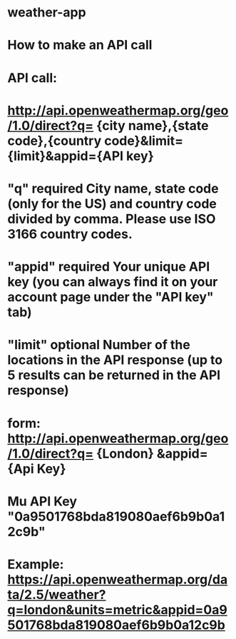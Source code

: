 # weather-app
# How to make an API call 
# API call:
# http://api.openweathermap.org/geo/1.0/direct?q= {city name},{state code},{country code}&limit={limit}&appid={API key}
# "q"	required	City name, state code (only for the US) and country code divided by comma. Please use ISO 3166 country codes.
# "appid"	required	Your unique API key (you can always find it on your account page under the "API key" tab)
# "limit"	optional	Number of the locations in the API response (up to 5 results can be returned in the API response)
# form: http://api.openweathermap.org/geo/1.0/direct?q= {London} &appid={Api Key}
# Mu API Key "0a9501768bda819080aef6b9b0a12c9b"
# Example: https://api.openweathermap.org/data/2.5/weather?q=london&units=metric&appid=0a9501768bda819080aef6b9b0a12c9b